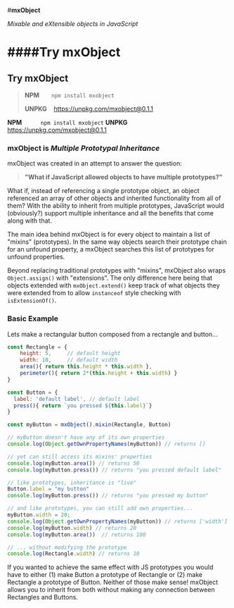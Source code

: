 
#**mxObject**

*Mixable and eXtensible objects in JavaScript*


####**Try mxObject**
=======
**Try mxObject**
-------

> **NPM** &nbsp;&nbsp;&nbsp;&nbsp;&nbsp; `npm install mxobject`
>
> **UNPKG** &nbsp;&nbsp; https://unpkg.com/mxobject@0.1.1


 **NPM** &nbsp;&nbsp;&nbsp;&nbsp;&nbsp;&nbsp;&nbsp;&nbsp;&nbsp; `npm install mxobject`
 **UNPKG** &nbsp;&nbsp;&nbsp;&nbsp; https://unpkg.com/mxobject@0.1.1

### **mxObject** is  *Multiple Prototypal Inheritance*

mxObject was created in an attempt to answer the question:

> **"What if JavaScript allowed objects to have multiple prototypes?"**

What if, instead of referencing a single prototype object, an object referenced an array of other objects and inherited functionality from all of them? With the ability to inherit from multiple prototypes, JavaScript would (obviously?) support multiple inheritance and all the benefits that come along with that.

The main idea behind mxObject is for every object to maintain a list of "mixins" (prototypes). In the same way objects search their prototype chain for an unfound property, a mxObject searches this list of prototypes for unfound properties.

Beyond replacing traditional prototypes with "mixins", mxObject also wraps `Object.assign()` with "extensions". The only difference here being that objects extended with `mxObject.extend()` keep track of what objects they were extended from to allow `instanceof` style checking with `isExtensionOf()`.

### Basic Example

Lets make a rectangular button composed from a rectangle and button...

```javascript
const Rectangle = {
	height: 5,     // default height
	width: 10,     // default width
	area(){ return this.height * this.width },
	perimeter(){ return 2*(this.height + this.width) }
}

const Button = {
  label: 'default label', // default label
  press(){ return `you pressed ${this.label}`}
}

const myButton = mxObject().mixin(Rectangle, Button)

// myButton doesn't have any of its own properties
console.log(Object.getOwnPropertyNames(myButton)) // returns []

// yet can still access its mixins' properties
console.log(myButton.area()) // returns 50
console.log(myButton.press()) // returns "you pressed default label"

// like prototypes, inheritance is "live"
Button.label = "my button"
console.log(myButton.press()) // returns "you pressed my button"

// and like prototypes, you can still add own properties...
myButton.width = 20;
console.log(Object.getOwnPropertyNames(myButton)) // returns ['width']
console.log(myButton.width) // returns 20
console.log(myButton.area())  // returns 100

// ... without modifying the prototype
console.log(Rectangle.width) // returns 10
```

If you wanted to achieve the same effect with JS prototypes you would have to either (1) make Button a prototype of Rectangle or (2) make Rectangle a prototype of Button. Neither of those make sense! mxObject allows you to inherit from both without making any connection between Rectangles and Buttons.
